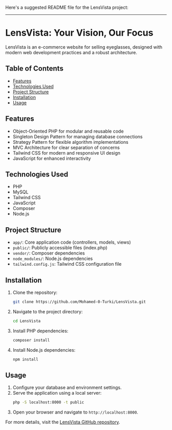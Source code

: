 Here's a suggested README file for the LensVista project:

---

# LensVista: Your Vision, Our Focus

LensVista is an e-commerce website for selling eyeglasses, designed with modern web development practices and a robust architecture.

## Table of Contents
- [Features](#features)
- [Technologies Used](#technologies-used)
- [Project Structure](#project-structure)
- [Installation](#installation)
- [Usage](#usage)

## Features
- Object-Oriented PHP for modular and reusable code
- Singleton Design Pattern for managing database connections
- Strategy Pattern for flexible algorithm implementations
- MVC Architecture for clear separation of concerns
- Tailwind CSS for modern and responsive UI design
- JavaScript for enhanced interactivity

## Technologies Used
- PHP
- MySQL
- Tailwind CSS
- JavaScript
- Composer
- Node.js

## Project Structure
- `app/`: Core application code (controllers, models, views)
- `public/`: Publicly accessible files (index.php)
- `vendor/`: Composer dependencies
- `node_modules/`: Node.js dependencies
- `tailwind.config.js`: Tailwind CSS configuration file

## Installation
1. Clone the repository:
    ```bash
    git clone https://github.com/Mohamed-0-Turki/LensVista.git
    ```
2. Navigate to the project directory:
    ```bash
    cd LensVista
    ```
3. Install PHP dependencies:
    ```bash
    composer install
    ```
4. Install Node.js dependencies:
    ```bash
    npm install
    ```

## Usage
1. Configure your database and environment settings.
2. Serve the application using a local server:
    ```bash
    php -S localhost:8000 -t public
    ```
3. Open your browser and navigate to `http://localhost:8000`.

For more details, visit the [LensVista GitHub repository](https://github.com/Mohamed-0-Turki/LensVista).
